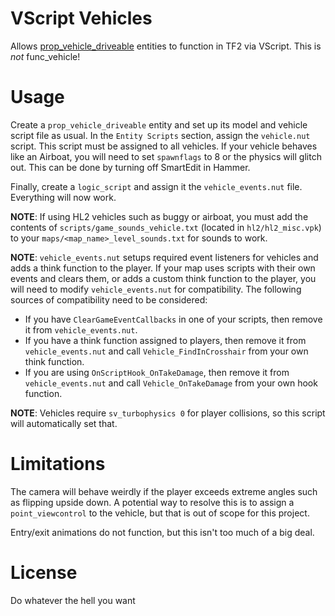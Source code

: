 # VScript Vehicles
Allows [prop_vehicle_driveable](https://developer.valvesoftware.com/wiki/Prop_vehicle_driveable) entities to function in TF2 via VScript.
This is *not* func_vehicle!

# Usage
Create a `prop_vehicle_driveable` entity and set up its model and vehicle script file as usual.
In the `Entity Scripts` section, assign the `vehicle.nut` script. This script must be assigned to all vehicles.
If your vehicle behaves like an Airboat, you will need to set `spawnflags` to 8 or the physics will glitch out. This can be done by turning off SmartEdit in Hammer.
 
Finally, create a `logic_script` and assign it the `vehicle_events.nut` file. Everything will now work.

**NOTE**: If using HL2 vehicles such as buggy or airboat, you must add the contents of `scripts/game_sounds_vehicle.txt` (located in `hl2/hl2_misc.vpk`) to your `maps/<map_name>_level_sounds.txt` for sounds to work.

**NOTE**: `vehicle_events.nut` setups required event listeners for vehicles and adds a think function to the player.
If your map uses scripts with their own events and clears them, or adds a custom think function to the player, you will need to modify `vehicle_events.nut` for compatibility.
The following sources of compatibility need to be considered:
- If you have `ClearGameEventCallbacks` in one of your scripts, then remove it from `vehicle_events.nut`.
- If you have a think function assigned to players, then remove it from `vehicle_events.nut` and call `Vehicle_FindInCrosshair` from your own think function.
- If you are using `OnScriptHook_OnTakeDamage`, then remove it from `vehicle_events.nut` and call `Vehicle_OnTakeDamage` from your own hook function. 

**NOTE**: Vehicles require `sv_turbophysics 0` for player collisions, so this script will automatically set that.

# Limitations
The camera will behave weirdly if the player exceeds extreme angles such as flipping upside down. 
A potential way to resolve this is to assign a `point_viewcontrol` to the vehicle, but that is out of scope for this project.

Entry/exit animations do not function, but this isn't too much of a big deal.

# License
Do whatever the hell you want